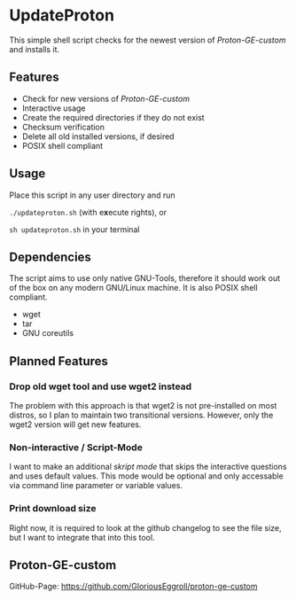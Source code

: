 # UpdateProton
This simple shell script checks for the newest version of *Proton-GE-custom* and installs it.

## Features
- Check for new versions of *Proton-GE-custom*
- Interactive usage
- Create the required directories if they do not exist
- Checksum verification
- Delete all old installed versions, if desired
- POSIX shell compliant

## Usage
Place this script in any user directory and run

``./updateproton.sh`` (with e**x**ecute rights), or

``sh updateproton.sh`` in your terminal

## Dependencies
The script aims to use only native GNU-Tools, therefore it should work out of the box on any modern GNU/Linux machine. It is also POSIX shell compliant.
- wget
- tar
- GNU coreutils

## Planned Features
### Drop old wget tool and use wget2 instead
The problem with this approach is that wget2 is not pre-installed on most distros, so I plan to maintain
two transitional versions. However, only the wget2 version will get new features.

### Non-interactive / Script-Mode
I want to make an additional *skript mode* that skips the interactive questions and uses default values. This mode would be optional and only accessable via command line parameter or variable values.

### Print download size
Right now, it is required to look at the github changelog to see the file size, but I want to integrate that into this tool.

## Proton-GE-custom
GitHub-Page: https://github.com/GloriousEggroll/proton-ge-custom
